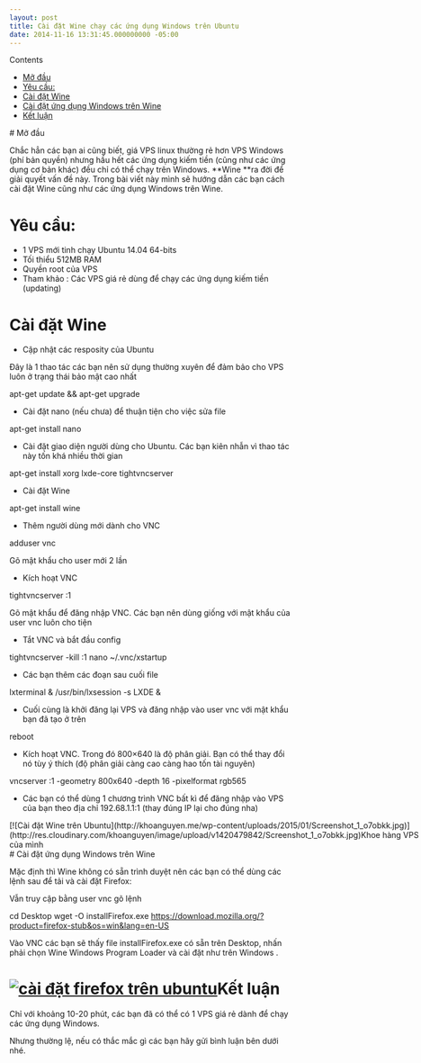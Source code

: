 ```yaml
---
layout: post
title: Cài đặt Wine chạy các ứng dụng Windows trên Ubuntu
date: 2014-11-16 13:31:45.000000000 -05:00
---
```


<div class="toc_wrap_right toc_transparent no_bullets" id="toc_container">Contents

- [Mở đầu](#M_u)
- [Yêu cầu:](#Yu_cu)
- [Cài đặt Wine](#Ci_t_Wine)
- [Cài đặt ứng dụng Windows trên Wine](#Ci_t_ng_dng_Windows_trn_Wine)
- [Kết luận](#Kt_lun)

</div>
# <span id="M_u">Mở đầu</span>

Chắc hẳn các bạn ai cũng biết, giá VPS linux thường rẻ hơn VPS Windows (phí bản quyền) nhưng hầu hết các ứng dụng kiếm tiền (cũng như các ứng dụng cơ bản khác) đều chỉ có thể chạy trên Windows. **Wine **ra đời để giải quyết vấn đề này. Trong bài viết này mình sẽ hướng dẫn các bạn cách cài đặt Wine cũng như các ứng dụng Windows trên Wine.


# <span id="Yu_cu">Yêu cầu:</span>

- 1 VPS mới tinh chạy Ubuntu 14.04 64-bits
- Tối thiểu 512MB RAM
- Quyền root của VPS
- Tham khảo : Các VPS giá rẻ dùng để chạy các ứng dụng kiếm tiền (updating)


# <span id="Ci_t_Wine">Cài đặt Wine</span>

- Cập nhật các resposity của Ubuntu

Đây là 1 thao tác các bạn nên sử dụng thường xuyên để đảm bảo cho VPS luôn ở trạng thái bảo mật cao nhất

apt-get update && apt-get upgrade

- Cài đặt nano (nếu chưa) để thuận tiện cho việc sửa file

apt-get install nano

- Cài đặt giao diện người dùng cho Ubuntu. Các bạn kiên nhẫn vì thao tác này tốn khá nhiều thời gian

apt-get install xorg lxde-core tightvncserver

- Cài đặt Wine

apt-get install wine

- Thêm người dùng mới dành cho VNC

adduser vnc

Gõ mật khẩu cho user mới 2 lần

- Kích hoạt VNC

tightvncserver :1

Gõ mật khẩu để đăng nhập VNC. Các bạn nên dùng giống với mật khẩu của user vnc luôn cho tiện

- Tắt VNC và bắt đầu config

tightvncserver -kill :1 nano ~/.vnc/xstartup

- Các bạn thêm các đoạn sau cuối file

lxterminal & /usr/bin/lxsession -s LXDE &

- Cuối cùng là khởi đăng lại VPS và đăng nhập vào user vnc với mật khẩu bạn đã tạo ở trên

reboot

- Kích hoạt VNC. Trong đó 800×640 là độ phân giải. Bạn có thể thay đổi nó tùy ý thích (độ phân giải càng cao càng hao tốn tài nguyên)

vncserver :1 -geometry 800x640 -depth 16 -pixelformat rgb565

- Các bạn có thể dùng 1 chương trình VNC bất kì để đăng nhập vào VPS của bạn theo địa chỉ 192.68.1.1:1 (thay đúng IP lại cho đúng nha)

<div class="wp-caption aligncenter" id="attachment_59" style="width: 730px">[![Cài đặt Wine trên Ubuntu](http://khoanguyen.me/wp-content/uploads/2015/01/Screenshot_1_o7obkk.jpg)](http://res.cloudinary.com/khoanguyen/image/upload/v1420479842/Screenshot_1_o7obkk.jpg)Khoe hàng VPS của mình

</div>
# <span id="Ci_t_ng_dng_Windows_trn_Wine">Cài đặt ứng dụng Windows trên Wine</span>

Mặc định thì Wine không có sẵn trình duyệt nên các bạn có thể dùng các lệnh sau để tải và cài đặt Firefox:

Vẫn truy cập bằng user vnc gõ lệnh

cd Desktop wget -O installFirefox.exe https://download.mozilla.org/?product=firefox-stub&os=win&lang=en-US

Vào VNC các bạn sẽ thấy file installFirefox.exe có sẵn trên Desktop, nhấn phải chọn Wine Windows Program Loader và cài đặt như trên Windows .


# <span id="Kt_lun">[![cài đặt firefox trên ubuntu](http://khoanguyen.me/wp-content/uploads/2015/01/Screenshot_2_x7co9t.jpg)](http://res.cloudinary.com/khoanguyen/image/upload/v1420479839/Screenshot_2_x7co9t.jpg)Kết luận</span>

Chỉ với khoảng 10-20 phút, các bạn đã có thể có 1 VPS giá rẻ dành để chạy các ứng dụng Windows.

Nhưng thường lệ, nếu có thắc mắc gì các bạn hãy gửi bình luận bên dưới nhé.

 


